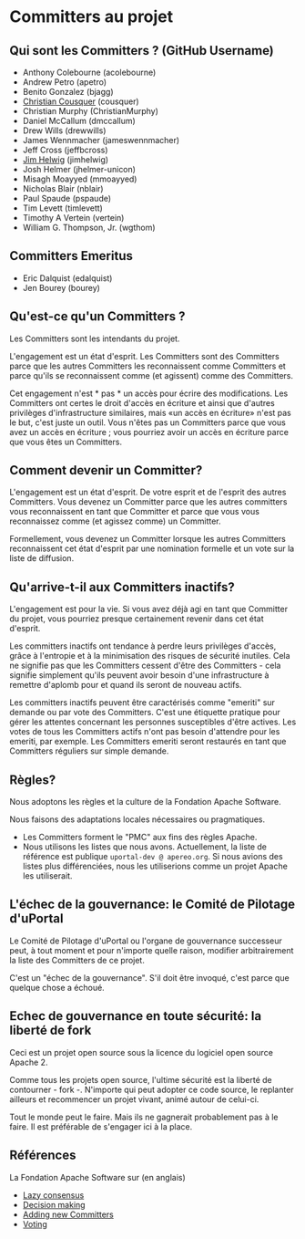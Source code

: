 # Committers au projet

## Qui sont les Committers ? (GitHub Username)

 - Anthony Colebourne (acolebourne)
 - Andrew Petro (apetro)
 - Benito Gonzalez (bjagg)
 - [Christian Cousquer][] (cousquer)
 - Christian Murphy (ChristianMurphy)
 - Daniel McCallum (dmccallum)
 - Drew Wills (drewwills)
 - James Wennmacher (jameswennmacher)
 - Jeff Cross (jeffbcross)
 - [Jim Helwig] (jimhelwig)
 - Josh Helmer (jhelmer-unicon)
 - Misagh Moayyed (mmoayyed)
 - Nicholas Blair (nblair)
 - Paul Spaude (pspaude)
 - Tim Levett (timlevett)
 - Timothy A Vertein (vertein)
 - William G. Thompson, Jr. (wgthom)

## Committers Emeritus

 - Eric Dalquist (edalquist)
 - Jen Bourey (bourey)

## Qu'est-ce qu'un Committers ?

Les Committers sont les intendants du projet.

L'engagement est un état d'esprit. Les Committers sont des Committers parce que les autres Committers les reconnaissent comme Committers et parce qu'ils se reconnaissent comme (et agissent) comme des Committers.

Cet engagement n'est * pas * un accès pour écrire des modifications. Les Committers ont certes le droit d'accès en écriture et ainsi que d'autres privilèges d'infrastructure similaires, mais «un accès en écriture» n'est pas le but, c'est juste un outil. Vous n'êtes pas un Committers parce que vous avez un accès en écriture ; vous pourriez avoir un accès en écriture parce que vous êtes un Committers.

## Comment devenir un Committer?

L'engagement est un état d'esprit. De votre esprit et de l'esprit des autres Committers. Vous devenez un Committer parce que les autres committers vous reconnaissent en tant que Committer et parce que vous vous reconnaissez comme (et agissez comme) un Committer.

Formellement, vous devenez un Committer lorsque les autres Committers reconnaissent cet état d'esprit par une nomination formelle et un vote sur la liste de diffusion.

## Qu'arrive-t-il aux Committers inactifs?

L'engagement est pour la vie. Si vous avez déjà agi en tant que Committer du projet, vous pourriez presque certainement revenir dans cet état d'esprit.

Les committers inactifs ont tendance à perdre leurs privilèges d'accès, grâce à l'entropie et à la minimisation des risques de sécurité inutiles. Cela ne signifie pas que les Committers cessent d'être des Committers - cela signifie simplement qu'ils peuvent avoir besoin d'une infrastructure à remettre d'aplomb pour et quand ils seront de nouveau actifs.

Les committers inactifs peuvent être caractérisés comme "emeriti" sur demande ou par vote des Committers. C'est une étiquette pratique pour gérer les attentes concernant les personnes susceptibles d'être actives. Les votes de tous les Committers actifs n'ont pas besoin d'attendre pour les emeriti, par exemple. Les Committers emeriti seront restaurés en tant que Committers réguliers sur simple demande.

## Règles?

Nous adoptons les règles et la culture de la Fondation Apache Software.

Nous faisons des adaptations locales nécessaires ou pragmatiques.

+ Les Committers forment le "PMC" aux fins des règles Apache.
+ Nous utilisons les listes que nous avons. Actuellement, la liste de référence est publique `uportal-dev @ apereo.org`. Si nous avions des listes plus différenciées, nous les utiliserions comme un projet Apache les utiliserait.


## L'échec de la gouvernance: le Comité de Pilotage d'uPortal

Le Comité de Pilotage d'uPortal ou l'organe de gouvernance successeur peut, à tout moment et pour n'importe quelle raison, modifier arbitrairement la liste des Committers de ce projet.

C'est un "échec de la gouvernance". S'il doit être invoqué, c'est parce que quelque chose a échoué.

## Echec de gouvernance en toute sécurité: la liberté de fork

Ceci est un projet open source sous la licence du logiciel open source Apache 2.

Comme tous les projets open source, l'ultime sécurité est la liberté de contourner - fork -. N'importe qui peut adopter ce code source, le replanter ailleurs et recommencer un projet vivant, animé autour de celui-ci.

Tout le monde peut le faire. Mais ils ne gagnerait probablement pas à le faire. Il est préférable de s'engager ici à la place.

## Références

La Fondation Apache Software sur (en anglais)

+ [Lazy consensus](https://community.apache.org/committers/lazyConsensus.html)
+ [Decision making](https://community.apache.org/committers/decisionMaking.html)
+ [Adding new Committers](https://community.apache.org/newcommitter.html)
+ [Voting](https://community.apache.org/committers/voting.html)


[Christian Cousquer]: https://groups.google.com/a/apereo.org/d/topic/uportal-dev/oMLYtLAo3zo/discussion
[Jim Helwig]: https://groups.google.com/a/apereo.org/d/msg/uportal-dev/A5ok2Fiab_M/IQP5g9OvCgAJ
